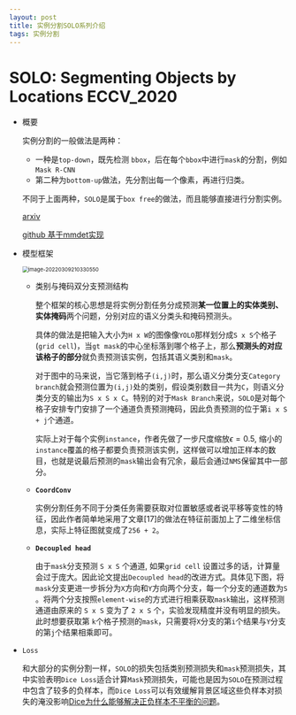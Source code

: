 ```yaml
---
layout: post
title: 实例分割SOLO系列介绍
tags: 实例分割
---
```


# SOLO: Segmenting Objects by Locations ECCV_2020

- 概要

  实例分割的一般做法是两种：

  - 一种是`top-down`，既先检测 `bbox`，后在每个`bbox`中进行`mask`的分割，例如`Mask R-CNN`
  - 第二种为`bottom-up`做法，先分割出每一个像素，再进行归类。

  不同于上面两种，`SOLO`是属于`box free`的做法，而且能够直接进行分割实例。

  [arxiv](https://link.zhihu.com/?target=https%3A//arxiv.org/abs/1912.04488) 

  [github 基于mmdet实现](https://link.zhihu.com/?target=https%3A//github.com/WXinlong/SOLO)

- 模型框架

  <img src="D:\Document\Typora_files\Images\image-20220309210330550.png" alt="image-20220309210330550" style="zoom: 67%;" />

  - 类别与掩码双分支预测结构

    整个框架的核心思想是将实例分割任务分成预测**某一位置上的实体类别、实体掩码**两个问题，分别对应的语义分类头和掩码预测头。

    具体的做法是把输入大小为`H x W`的图像像`YOLO`那样划分成`S x S`个格子(`grid cell`)，当`gt mask`的中心坐标落到哪个格子上，那么**预测头的对应该格子的部分**就负责预测该实例，包括其语义类别和`mask`。

    对于图中的马来说，当它落到格子`(i,j)`时，那么语义分类分支`Category branch`就会预测位置为`(i,j)`处的类别，假设类别数目一共为`C`，则语义分类分支的输出为`S x S x C`。特别的对于`Mask Branch`来说，`SOLO`是对每个格子安排专门安排了一个通道负责预测掩码，因此负责预测的位于第`i x S + j`个通道。

    

    实际上对于每个实例`instance`，作者先做了一步尺度缩放$\epsilon=0.5$, 缩小的`instance`覆盖的格子都要负责预测该实例，这样做可以增加正样本的数目，也就是说最后预测的`mask`输出会有冗余，最后会通过`NMS`保留其中一部分。

  - **`CoordConv`**

    实例分割任务不同于分类任务需要获取对位置敏感或者说平移等变性的特征，因此作者简单地采用了文章[17]的做法在特征前面加上了二维坐标信息，实际上特征图就变成了`256 + 2`。

  - **`Decoupled head`**

    由于`mask`分支预测 `S x S` 个通道, 如果`grid cell` 设置过多的话，计算量会过于庞大。因此论文提出`Decoupled head`的改进方式。具体见下图，将`mask`分支更进一步拆分为`X`方向和`Y`方向两个分支，每一个分支的通道数为`S` 。将两个分支按照`element-wise`的方式进行相乘获取`mask`输出，这样预测通道由原来的 `S x S` 变为了 `2 x S` 个，实验发现精度并没有明显的损失。此时想要获取第 `k`个格子预测的`mask`，只需要将`X`分支的第`i`个结果与`Y`分支的第`j`个结果相乘即可。

- `Loss`

  和大部分的实例分割一样，`SOLO`的损失包括类别预测损失和`mask`预测损失，其中实验表明`Dice Loss`适合计算`Mask`预测损失，可能也是因为`SOLO`在预测过程中包含了较多的负样本，而`Dice Loss`可以有效缓解背景区域这些负样本对损失的淹没影响[Dice为什么能够解决正负样本不平衡的问题](https://zhuanlan.zhihu.com/p/269592183)。